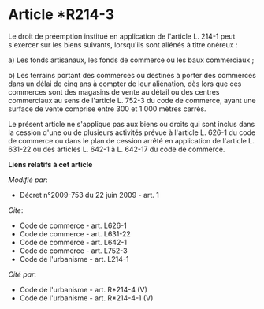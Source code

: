 # Article *R214-3

Le droit de préemption institué en application de l'article L. 214-1 peut s'exercer sur les biens suivants, lorsqu'ils sont
aliénés à titre onéreux : 

a) Les fonds artisanaux, les fonds de commerce ou les baux commerciaux ; 

b) Les terrains portant des commerces ou destinés à porter des commerces dans un délai de cinq ans à compter de leur
aliénation, dès lors que ces commerces sont des magasins de vente au détail ou des centres commerciaux au sens de l'article
L. 752-3 du code de commerce, ayant une surface de vente comprise entre 300 et 1 000 mètres carrés. 

Le présent article ne s'applique pas aux biens ou droits qui sont inclus dans la cession d'une ou de plusieurs activités
prévue à l'article L. 626-1 du code de commerce ou dans le plan de cession arrêté en application de l'article L. 631-22 ou
des articles L. 642-1 à L. 642-17 du code de commerce.

**Liens relatifs à cet article**

_Modifié par_:

  - Décret n°2009-753 du 22 juin 2009 - art. 1

_Cite_:

  - Code de commerce - art. L626-1
  - Code de commerce - art. L631-22
  - Code de commerce - art. L642-1
  - Code de commerce - art. L752-3
  - Code de l'urbanisme - art. L214-1

_Cité par_:

  - Code de l'urbanisme - art. R*214-4 (V)
  - Code de l'urbanisme - art. R*214-4-1 (V)
